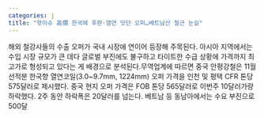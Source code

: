 ```yaml
---
categories: j
title: "핫이슈 高價 한국에 후판·열연 잇단 오퍼…베트남산 철근 눈길"
---
```

해외 철강사들의 수출 오퍼가 국내 시장에 연이어 등장해 주목된다. 아시아 지역에서는 수입 시장 규모가 큰 데다 글로벌 부진에도 불구하고 타이트한 수급 상황에 가격까지 최고가로 형성되고 있다는 게 배경으로 분석된다.무역업계에 따르면 중국 안펑강철은 11월 선적분 한국향 열연코일(3.0~9.7mm, 1224mm) 오퍼 가격을 인천 및 평택 CFR 톤당 575달러로 제시했다. 중국 현지 오퍼 가격은 FOB 톤당 565달러로 이번주 10달러가량 하락했다. 2주 동안 하락폭은 20달러를 넘는다. 베트남 등 동남아에서는 수요 부진으로 500달